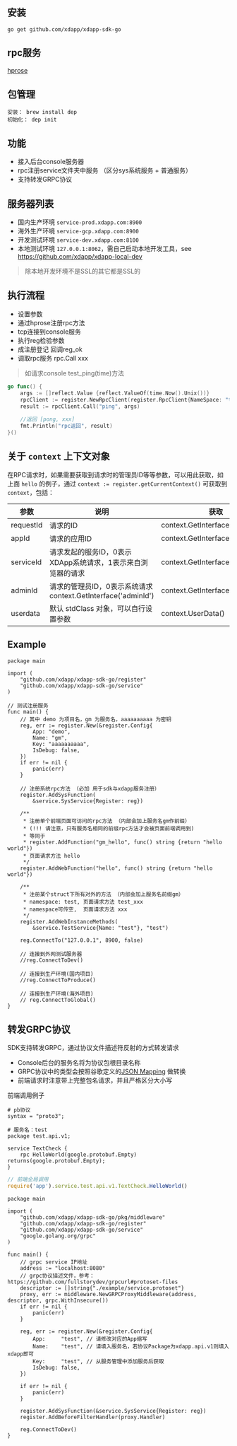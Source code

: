 安装
----------
```
go get github.com/xdapp/xdapp-sdk-go
```

rpc服务
----------

[hprose](https://github.com/hprose/hprose-golang/)


包管理
----------
    安装： brew install dep
    初始化： dep init

功能
----------
- 接入后台console服务器
- rpc注册service文件夹中服务 （区分sys系统服务 + 普通服务）
- 支持转发GRPC协议

服务器列表
----------

* 国内生产环境 `service-prod.xdapp.com:8900`
* 海外生产环境 `service-gcp.xdapp.com:8900`
* 开发测试环境 `service-dev.xdapp.com:8100`
* 本地测试环境 `127.0.0.1:8062`，需自己启动本地开发工具，see https://github.com/xdapp/xdapp-local-dev

> 除本地开发环境不是SSL的其它都是SSL的

执行流程
----------
- 设置参数
- 通过hprose注册rpc方法 
- tcp连接到console服务 
- 执行reg检验参数
- 成注册登记 回调reg_ok
- 调取rpc服务 rpc.Call xxx

> 如请求console test_ping(time)方法

```go
go func() {
    args := []reflect.Value {reflect.ValueOf(time.Now().Unix())}
    rpcClient := register.NewRpcClient(register.RpcClient{NameSpace: "test"})
    result := rpcClient.Call("ping", args)
    
    //返回 [pong, xxx] 
    fmt.Println("rpc返回", result)
}()

```


关于 `context` 上下文对象
----------

在RPC请求时，如果需要获取到请求时的管理员ID等等参数，可以用此获取，如上面 `hello` 的例子，通过 `context := register.getCurrentContext()` 可获取到 `context`，包括：

参数         |   说明               | 获取
------------|---------------------|---------------------
requestId   | 请求的ID             | context.GetInterface('requestId')
appId       | 请求的应用ID           | context.GetInterface('appId')
serviceId   | 请求发起的服务ID，0表示XDApp系统请求，1表示来自浏览器的请求    | context.GetInterface('serviceId')
adminId     | 请求的管理员ID，0表示系统请求 context.GetInterface('adminId')  |  context.GetInterface('adminId')
userdata    | 默认 stdClass 对象，可以自行设置参数   | context.UserData()


Example
----------
```golang
package main

import (
    "github.com/xdapp/xdapp-sdk-go/register"
    "github.com/xdapp/xdapp-sdk-go/service"
)

// 测试注册服务
func main() {
    // 其中 demo 为项目名，gm 为服务名，aaaaaaaaaa 为密钥
    reg, err := register.New(&register.Config{
        App: "demo",
        Name: "gm",
        Key: "aaaaaaaaaa",
        IsDebug: false,
    })
    if err != nil {
        panic(err)
    }

    // 注册系统rpc方法 （必加 用于sdk与xdapp服务注册）
    register.AddSysFunction(
        &service.SysService{Register: reg})

    /**
     * 注册单个前端页面可访问的rpc方法 （内部会加上服务名gm作前缀）
     * (!!! 请注意，只有服务名相同的前缀rpc方法才会被页面前端调用到)
     * 等同于
     * register.AddFunction("gm_hello", func() string {return "hello world"})
     * 页面请求方法 hello
     */
    register.AddWebFunction("hello", func() string {return "hello world"})

    /**
     * 注册某个struct下所有对外的方法 （内部会加上服务名前缀gm）
     * namespace: test, 页面请求方法 test_xxx
     * namespace可传空,  页面请求方法 xxx
     */
    register.AddWebInstanceMethods(
        &service.TestService{Name: "test"}, "test")

    reg.ConnectTo("127.0.0.1", 8900, false)

    // 连接到外网测试服务器
    //reg.ConnectToDev()

    // 连接到生产环境(国内项目)
    //reg.ConnectToProduce()

    // 连接到生产环境(海外项目)
    // reg.ConnectToGlobal()
}
```

转发GRPC协议
----------

SDK支持转发GRPC，通过协议文件描述符反射的方式转发请求

* Console后台的服务名将为协议包根目录名称
* GRPC协议中的类型会按照谷歌定义的[JSON Mapping](https://developers.google.com/protocol-buffers/docs/proto3#json) 做转换
* 前端请求时注意带上完整包名请求，并且严格区分大小写

前端调用例子
```proto3
# pb协议
syntax = "proto3";

# 服务名：test
package test.api.v1;

service TextCheck {
    rpc HelloWorld(google.protobuf.Empty) returns(google.protobuf.Empty);
}
```
```js
// 前端全局调用
require('app').service.test.api.v1.TextCheck.HelloWorld()
```

```golang
package main

import (
	"github.com/xdapp/xdapp-sdk-go/pkg/middleware"
	"github.com/xdapp/xdapp-sdk-go/register"
	"github.com/xdapp/xdapp-sdk-go/service"
	"google.golang.org/grpc"
)

func main() {
	// grpc service IP地址
	address := "localhost:8080"
	// grpc协议描述文件，参考：https://github.com/fullstorydev/grpcurl#protoset-files
	descriptor := []string{"./example/service.protoset"}
	proxy, err := middleware.NewGRPCProxyMiddleware(address, descriptor, grpc.WithInsecure())
	if err != nil {
		panic(err)
	}

	reg, err := register.New(&register.Config{
		App:     "test", // 请修改对应的App缩写
		Name:    "test", // 请填入服务名，若协议Package为xdapp.api.v1则填入xdapp即可
		Key:     "test", // 从服务管理中添加服务后获取
		IsDebug: false,
	})

	if err != nil {
		panic(err)
	}

	register.AddSysFunction(&service.SysService{Register: reg})
	register.AddBeforeFilterHandler(proxy.Handler)

	reg.ConnectToDev()
}
```
